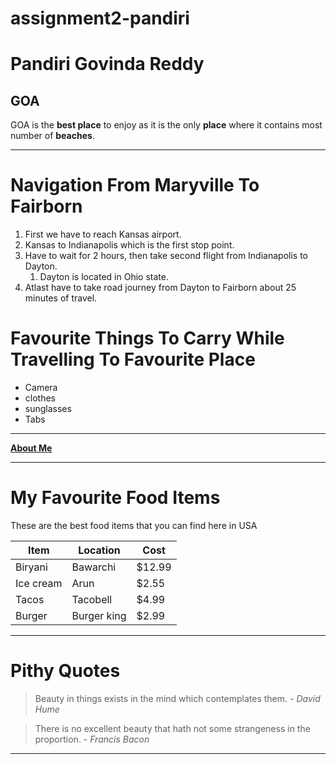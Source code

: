 # assignment2-pandiri
# Pandiri Govinda Reddy
## GOA

GOA is the **best place** to enjoy as it is the only **place** where it contains most number of **beaches**.

***

# Navigation From Maryville To Fairborn

1. First we have to reach Kansas airport. 
2. Kansas to Indianapolis which is the first stop point. 
3. Have to wait for 2 hours, then take second flight from Indianapolis to Dayton.
    1. Dayton is located in Ohio state. 
4. Atlast have to take road journey from Dayton to Fairborn about 25 minutes of travel. 

# Favourite Things To Carry While Travelling To Favourite Place 

* Camera
* clothes
* sunglasses
* Tabs

---

**[About Me](AboutMe.md)**

---

# My Favourite Food Items

These are the best food items that you can find here in USA

| Item  | Location  | Cost  |   
|---|---|---|
| Biryani  |  Bawarchi |  $12.99 |   
|  Ice cream | Arun  |  $2.55 |   
| Tacos  |Tacobell   |$4.99   |
|   Burger| Burger king  |  $2.99 |

***

# Pithy Quotes

>Beauty in things exists in the mind which contemplates them. - *David Hume*

>There is no excellent beauty that hath not some strangeness in the proportion. - *Francis Bacon*

---

